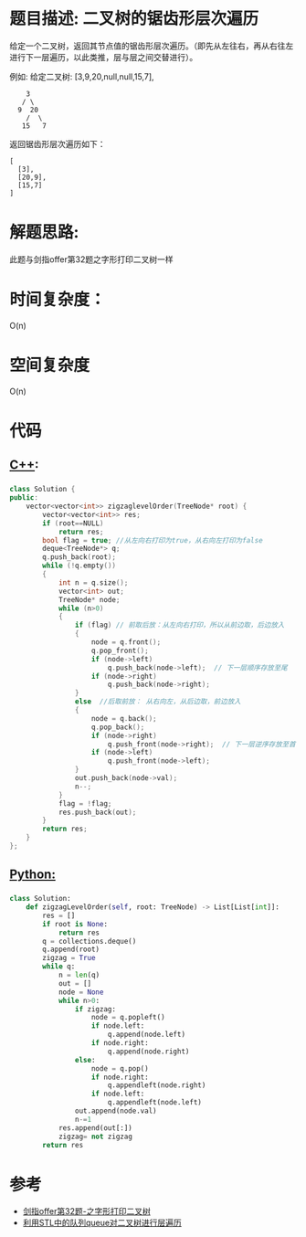 # 题目描述:  二叉树的锯齿形层次遍历

给定一个二叉树，返回其节点值的锯齿形层次遍历。（即先从左往右，再从右往左进行下一层遍历，以此类推，层与层之间交替进行）。

例如:
给定二叉树: [3,9,20,null,null,15,7],

```
    3
   / \
  9  20
    /  \
   15   7
```

返回锯齿形层次遍历如下：
```
[
  [3],
  [20,9],
  [15,7]
]
```

  
# 解题思路:
此题与剑指offer第32题之字形打印二叉树一样
 
# 时间复杂度：
  O(n) 
# 空间复杂度
  O(n)
# 代码

## [C++](./Binary-Tree-Zigzag-Level-Order-Traversal.cpp):

###  
```c++
class Solution {
public:
    vector<vector<int>> zigzaglevelOrder(TreeNode* root) {
        vector<vector<int>> res;
        if (root==NULL)
            return res;
        bool flag = true; //从左向右打印为true，从右向左打印为false
        deque<TreeNode*> q;
        q.push_back(root);
        while (!q.empty())
        {
            int n = q.size();
            vector<int> out;
            TreeNode* node;
            while (n>0)
            {
                if (flag) // 前取后放：从左向右打印，所以从前边取，后边放入
                {
                    node = q.front();
                    q.pop_front();
                    if (node->left)
                        q.push_back(node->left);  // 下一层顺序存放至尾
                    if (node->right)
                        q.push_back(node->right);
                }
                else  //后取前放： 从右向左，从后边取，前边放入
                {
                    node = q.back();
                    q.pop_back();
                    if (node->right)
                        q.push_front(node->right);  // 下一层逆序存放至首
                    if (node->left)
                        q.push_front(node->left);
                }
                out.push_back(node->val);
                n--;
            }
            flag = !flag;
            res.push_back(out);
        }
        return res;
    }
};
```

## [Python:](https://github.com/bryceustc/LeetCode_Note/blob/master/python/Binary-Tree-Zigzag-Level-Order-Traversal/Binary-Tree-Zigzag-Level-Order-Traversal.py)
###  
```python
class Solution:
    def zigzagLevelOrder(self, root: TreeNode) -> List[List[int]]:
        res = []
        if root is None:
            return res
        q = collections.deque()
        q.append(root)
        zigzag = True
        while q:
            n = len(q)
            out = []
            node = None
            while n>0:
                if zigzag:
                    node = q.popleft()
                    if node.left:
                        q.append(node.left)
                    if node.right:
                        q.append(node.right)
                else:
                    node = q.pop()
                    if node.right:
                        q.appendleft(node.right)
                    if node.left:
                        q.appendleft(node.left)
                out.append(node.val)
                n-=1
            res.append(out[:])
            zigzag= not zigzag
        return res
```

# 参考
  - [剑指offer第32题-之字形打印二叉树](https://github.com/bryceustc/CodingInterviews/blob/master/PrintTreesInZigzag/README.md)
  - [利用STL中的队列queue对二叉树进行层遍历](https://blog.csdn.net/iamxiaoguizi/article/details/51220678) 
